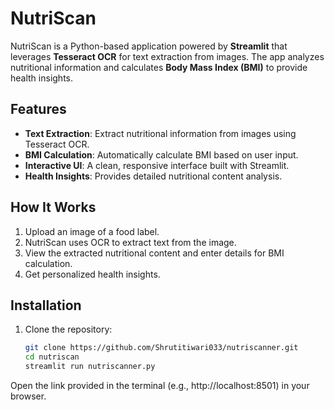 # NutriScan 

NutriScan is a Python-based application powered by **Streamlit** that leverages **Tesseract OCR** for text extraction from images. The app analyzes nutritional information and calculates **Body Mass Index (BMI)** to provide health insights. 

## Features
- **Text Extraction**: Extract nutritional information from images using Tesseract OCR.
- **BMI Calculation**: Automatically calculate BMI based on user input.
- **Interactive UI**: A clean, responsive interface built with Streamlit.
- **Health Insights**: Provides detailed nutritional content analysis.

## How It Works
1. Upload an image of a food label.
2. NutriScan uses OCR to extract text from the image.
3. View the extracted nutritional content and enter details for BMI calculation.
4. Get personalized health insights.

## Installation

1. Clone the repository:
   ```bash
   git clone https://github.com/Shrutitiwari033/nutriscanner.git
   cd nutriscan
   streamlit run nutriscanner.py
Open the link provided in the terminal (e.g., http://localhost:8501) in your browser.


